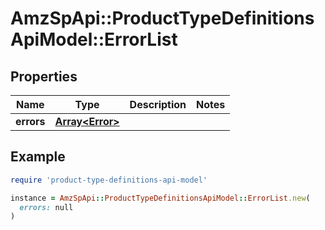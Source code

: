 # AmzSpApi::ProductTypeDefinitionsApiModel::ErrorList

## Properties

| Name | Type | Description | Notes |
| ---- | ---- | ----------- | ----- |
| **errors** | [**Array&lt;Error&gt;**](Error.md) |  |  |

## Example

```ruby
require 'product-type-definitions-api-model'

instance = AmzSpApi::ProductTypeDefinitionsApiModel::ErrorList.new(
  errors: null
)
```

